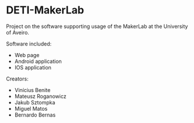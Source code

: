# DETI-MakerLab
Project on the software supporting usage of the MakerLab at the University of Aveiro.

Software included: 
- Web page 
- Android application
- IOS application


Creators: 
- Vinícius Benite
- Mateusz Roganowicz
- Jakub Sztompka
- Miguel Matos
- Bernardo Bernas
